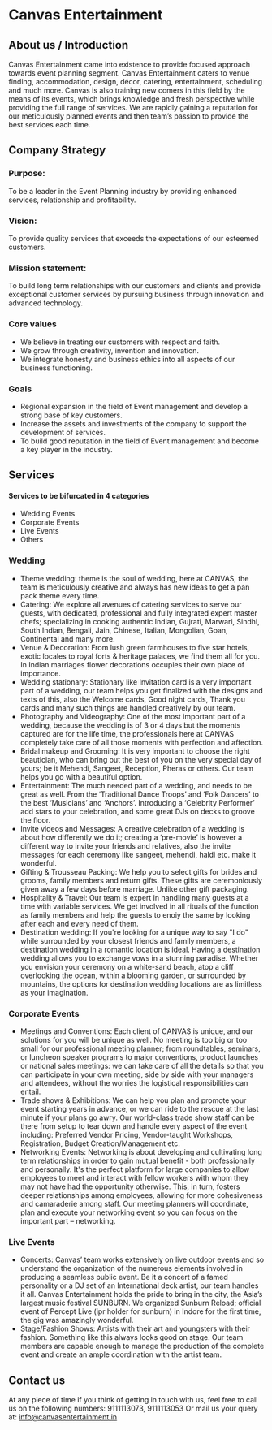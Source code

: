 # Canvas Entertainment

## About us / Introduction
Canvas Entertainment came into existence to provide focused approach towards event planning segment. Canvas Entertainment caters to venue finding, accommodation, design, décor, catering, entertainment, scheduling and much more.  Canvas is also training new comers in this field by the means of its events, which brings knowledge and fresh perspective while providing the full range of services.  We are rapidly gaining a reputation for our meticulously planned events and then team’s passion to provide the best services each time.

## Company Strategy
### Purpose:
To be a leader in the Event Planning industry by providing enhanced services, relationship and profitability.
### Vision:
To provide quality services that exceeds the expectations of our esteemed customers.
### Mission statement:
To build long term relationships with our customers and clients and provide exceptional customer services by pursuing business through innovation and advanced technology.
### Core values
- We believe in treating our customers with respect and faith.
- We grow through creativity, invention and innovation.
- We integrate honesty and business ethics into all aspects of our business functioning.

### Goals
- Regional expansion in the field of Event management and develop a strong base of key customers.
- Increase the assets and investments of the company to support the development of services.
- To build good reputation in the field of Event  management and become a key player in the industry.



## Services
#### Services to be bifurcated in 4 categories
- Wedding Events
- Corporate Events
- Live Events
- Others
  
### Wedding
- Theme wedding: theme is the soul of wedding, here at CANVAS, the team is meticulously creative and always has new ideas to get a pan pack theme every time.
- Catering: We explore all avenues of catering services to serve our guests, with dedicated, professional and fully integrated expert master chefs; specializing in cooking authentic Indian, Gujrati, Marwari, Sindhi, South Indian, Bengali, Jain, Chinese, Italian, Mongolian, Goan, Continental and many more.
- Venue & Decoration: From lush green farmhouses to five star hotels, exotic locales to royal forts & heritage palaces, we find them all for you. In Indian marriages flower decorations occupies their own place of importance.
- Wedding stationary: Stationary like Invitation card is a very important part of a wedding, our team helps you get finalized with the designs and texts of this, also the Welcome cards, Good night cards, Thank you cards and many such things are handled creatively by our team.
- Photography and Videography: One of the most important part of a wedding, because the wedding is of 3 or 4 days but the moments captured are for the life time, the professionals here at CANVAS completely take care of all those moments with perfection and affection.
- Bridal makeup and Grooming: It is very important to choose the right beautician, who can bring out the best of you on the very special day of yours; be it Mehendi, Sangeet, Reception, Pheras or others. Our team helps you go with a beautiful option.
- Entertainment: The much needed part of a wedding, and needs to be great as well. From the ‘Traditional Dance Troops’ and ‘Folk Dancers’  to the best ‘Musicians’ and ‘Anchors’. Introducing a ‘Celebrity Performer’ add stars to your celebration, and some great DJs on decks to groove the floor.
- Invite videos and Messages: A creative celebration of a wedding is about how differently we do it; creating a ‘pre-movie’ is however a different way to invite your friends and relatives, also the invite messages for each ceremony like sangeet, mehendi, haldi etc. make it wonderful.
- Gifting & Trousseau Packing: We help you to select gifts for brides and grooms, family members and return gifts. These gifts are ceremoniously given away a few days before marriage. Unlike other gift packaging.
- Hospitality & Travel: Our team is expert in handling many guests at a time with variable services. We get involved in all rituals of the function as family members and help the guests to enoiy the same by looking after each and every need of them.
- Destination wedding: If you're looking for a unique way to say "I do" while surrounded by your closest friends and family members, a destination wedding in a romantic location is ideal. Having a destination wedding allows you to exchange vows in a stunning paradise. Whether you envision your ceremony on a white-sand beach, atop a cliff overlooking the ocean, within a blooming garden, or surrounded by mountains, the options for destination wedding locations are as limitless as your imagination.

### Corporate Events
- Meetings and Conventions: Each client of CANVAS is unique, and our solutions for you will be unique as well. No meeting is too big or too small for our professional meeting planner;  from roundtables, seminars, or luncheon speaker programs to major conventions, product launches or national sales meetings: we can take care of all the details so that you can participate in your own meeting, side by side with your managers and attendees, without the worries the logistical responsibilities can entail.
- Trade shows & Exhibitions: We can help you plan and promote your event starting years in advance, or we can ride to the rescue at the last minute if your plans go awry. Our world-class trade show staff can be there from setup to tear down and handle every aspect of the event including: Preferred Vendor Pricing, Vendor-taught Workshops, Registration, Budget Creation/Management etc.
- Networking Events: Networking is about developing and cultivating long term relationships in order to gain mutual benefit - both professionally and personally. It's the perfect platform for large companies to allow employees to meet and interact with fellow workers with whom they may not have had the opportunity otherwise. This, in turn, fosters deeper relationships among employees, allowing for more cohesiveness and camaraderie among staff. Our meeting planners will coordinate, plan and execute your networking event so you can focus on the important part – networking.


### Live Events
- Concerts: Canvas’ team works extensively on live outdoor events and so understand the organization of the numerous elements involved in producing a seamless public event. Be it a concert of a famed personality or a DJ set of an International deck artist, our team handles it all.  Canvas Entertainment holds the pride to bring in the city, the Asia’s largest music festival SUNBURN. We organized Sunburn Reload; official event of Percept Live (ipr holder for sunburn) in Indore for the first time, the gig was amazingly wonderful.
- Stage/Fashion Shows: Artists with their art and youngsters with their fashion. Something like this always looks good on stage. Our team members are capable enough to manage the production of the complete event and create an ample coordination with the artist team.

## Contact us
At any piece of time if you think of getting in touch with us, feel free to call us on the following numbers:
9111113073, 9111113053
Or mail us your query at: info@canvasentertainment.in